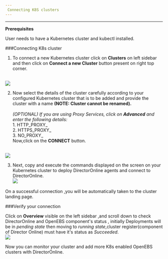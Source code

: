 ```yaml
---
 Connecting K8S clusters
---
```


------


**Prerequisites**

User needs to have a Kubernetes cluster and kubectl installed. 

###Connecting K8s cluster

1.  To connect a new Kubernetes cluster click on **Clusters** on left sidebar and then click on <b>Connect a new Cluster</b> button present on right top corner.
</br>
  <img src="/home/anupriya/mayadata-docs/docs/assets/product/CreateCluster.png"  style="width:550px margin-left:20px;">
       

2.  Now select the details of the cluster carefully according to your configured Kubernetes cluster          that is to be added and provide the cluster with a name **(NOTE: Cluster cannot be renamed).**<br>   
        _(OPTIONAL)_
        _If you are using Proxy Services, click on **Advanced** and enter the following details:_</br>
        1. HTTP_PROXY_</br>
        2. HTTPS_PROXY_</br>
        3. NO_PROXY_ </br>
        Now,click on the **CONNECT** button.
</br>
  <img src="/home/anupriya/mayadata-docs/docs/assets/product/ClusterConnect.png"  style="width:600px margin-left:20px;">

3. Next, copy and execute the commands displayed on the screen on your Kubernetes cluster to deploy          DirectorOnline agents and connect to DirectorOnline.</br>
       <img src="/home/anupriya/mayadata-docs/docs/assets/product/Connection.png"  style="width:600px margin-left:20px;">
   
  On a successful connection ,you will be automatically taken to the cluster landing page.

###Verify your connection

Click on **Overview** visible on the left sidebar ,and scroll down to check  DirectorOnline and OpenEBS component's status , initially Deployments will be in *pending state* then moving to *running state*,cluster register(component of Director Online) must have it's status as *Succeeded*.</br>
<img src="/home/anupriya/mayadata-docs/docs/assets/product/verify_setup.png"  style="width:600px margin-left:20px;">


Now you can monitor your cluster and add more K8s enabled OpenEBS clusters with DirectorOnline.

